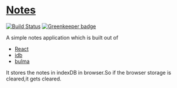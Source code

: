 # [Notes](https://notes12.netlify.com)

[![Build Status](https://travis-ci.org/sunilhari/notes.svg?branch=master)](https://travis-ci.org/sunilhari/notes) [![Greenkeeper badge](https://badges.greenkeeper.io/sunilhari/notes.svg)](https://greenkeeper.io/)

A simple notes application which is built out of

* [React](https://reactjs.org/)
* [idb](https://github.com/jakearchibald/idb)
* [bulma](https://bulma.io/)

It stores the notes in indexDB in browser.So if the browser storage is cleared,it gets cleared.


